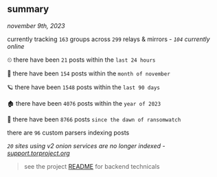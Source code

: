 
## summary
_november 9th, 2023_

currently tracking `163` groups across `299` relays & mirrors - _`104` currently online_

⏲ there have been `21` posts within the `last 24 hours`

🦈 there have been `154` posts within the `month of november`

🪐 there have been `1548` posts within the `last 90 days`

🏚 there have been `4076` posts within the `year of 2023`

🦕 there have been `8766` posts `since the dawn of ransomwatch`

there are `96` custom parsers indexing posts

_`20` sites using v2 onion services are no longer indexed - [support.torproject.org](https://support.torproject.org/onionservices/v2-deprecation/)_

> see the project [README](https://github.com/joshhighet/ransomwatch#ransomwatch--) for backend technicals
